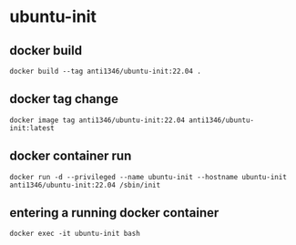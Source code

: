 # ubuntu-init

## docker build
```
docker build --tag anti1346/ubuntu-init:22.04 .
```

## docker tag change
```
docker image tag anti1346/ubuntu-init:22.04 anti1346/ubuntu-init:latest
```

## docker container run
```
docker run -d --privileged --name ubuntu-init --hostname ubuntu-init anti1346/ubuntu-init:22.04 /sbin/init
```

## entering a running docker container
```
docker exec -it ubuntu-init bash
```